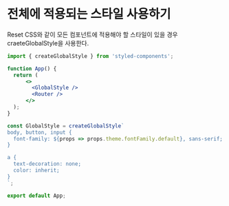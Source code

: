 # 전체에 적용되는 스타일 사용하기

Reset CSS와 같이 모든 컴포넌트에 적용해야 할 스타일이 있을 경우 craeteGlobalStyle을 사용한다.

```jsx
import { createGlobalStyle } from 'styled-components';

function App() {
  return (
      <>
        <GlobalStyle />
        <Router />
      </>
  );
}

const GlobalStyle = createGlobalStyle`
body, button, input {
  font-family: ${props => props.theme.fontFamily.default}, sans-serif;
}

a {
  text-decoration: none;
  color: inherit;
}
`;

export default App;
```


